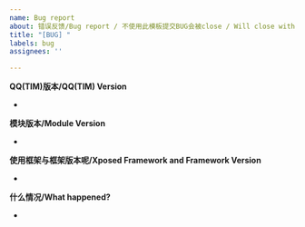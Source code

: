 ```yaml
---
name: Bug report
about: 错误反馈/Bug report / 不使用此模板提交BUG会被close / Will close without this template to report a Bug
title: "[BUG] "
labels: bug
assignees: ''

---
```


**QQ(TIM)版本/QQ(TIM) Version**

* 

**模块版本/Module Version**

* 

**使用框架与框架版本呢/Xposed Framework and Framework Version**

* 

**什么情况/What happened?**

*  
